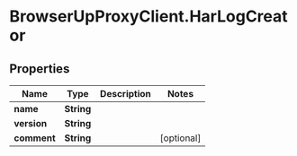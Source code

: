 # BrowserUpProxyClient.HarLogCreator

## Properties

Name | Type | Description | Notes
------------ | ------------- | ------------- | -------------
**name** | **String** |  | 
**version** | **String** |  | 
**comment** | **String** |  | [optional] 


